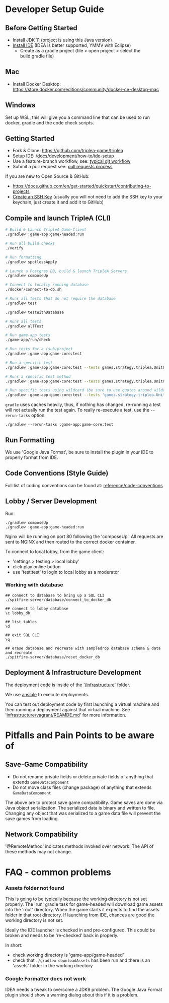 # Developer Setup Guide

## Before Getting Started
- Install JDK 11 (project is using this Java version)
- [Install IDE](./how-to/ide-setup) (IDEA is better supported, YMMV with Eclipse)
  - Create as a gradle project (file > open project > select the build.gradle file)

## Mac

- Install Docker Desktop: <https://store.docker.com/editions/community/docker-ce-desktop-mac>

## Windows

Set up WSL, this will give you a command line that can be used to run docker, gradle and the code check scripts.


## Getting Started

- Fork & Clone: <https://github.com/triplea-game/triplea>
- Setup IDE: [/docs/development/how-to/ide-setup](how-to/ide-setup)
- Use a feature-branch workflow, see: [typical git workflow](typical-git-workflow.md)
- Submit a pull request see: [pull requests process](../project/pull-requests.md)

If you are new to Open Source & GitHub:
  - https://docs.github.com/en/get-started/quickstart/contributing-to-projects
  - [Create an SSH Key](https://docs.github.com/en/authentication/connecting-to-github-with-ssh/adding-a-new-ssh-key-to-your-github-account)
    (usually you will not need to add the SSH key to your keychain, just create it and add it to GitHub)

## Compile and launch TripleA (CLI)

```bash
# Build & Launch TripleA Game-Client
./gradlew :game-app:game-headed:run

# Run all build checks
./verify

# Run formatting
./gradlew spotlessApply

# Launch a Postgres DB, build & launch TripleA Servers
./gradlew composeUp

# Connect to locally running database
./docker/connect-to-db.sh

# Runs all tests that do not require the database
./gradlew test

./gradlew testWithDatabase

# Runs all tests
./gradlew allTest

# Run game-app tests
./game-app/run/check

# Run tests for a (sub)project
./gradlew :game-app:game-core:test

# Run a specific test
./gradlew :game-app:game-core:test --tests games.strategy.triplea.UnitUtilsTest

# Runs a specific test method
./gradlew :game-app:game-core:test --tests games.strategy.triplea.UnitUtilsTest.multipleTransportedUnitsAreTransferred

# Run specific tests using wildcard (be sure to use quotes around wildcard)
./gradlew :game-app:game-core:test --tests 'games.strategy.triplea.UnitUtilsTest.*Units*'
```

`gradle` uses caches heavily, thus, if nothing has changed, re-running a test will not actually run the test again.
To really re-execute a test, use the `--rerun-tasks` option:
```
./gradlew --rerun-tasks :game-app:game-core:test
```

## Run Formatting

We use 'Google Java Format', be sure to install the plugin in your IDE to properly format from IDE.


## Code Conventions (Style Guide)

Full list of coding conventions can be found at: [reference/code-conventions](code-conventions)

## Lobby / Server Development

Run:
```
./gradlew composeUp
./gradlew :game-app:game-headed:run
``` 
Nginx will be running on port 80 following the 'composeUp'.
All requests are sent to NGINX and then routed to the correct
docker container.

To connect to local lobby, from the game client:
  - 'settings > testing > local lobby'
  - click play online button
  - use 'test:test' to login to local lobby as a moderator

### Working with database

```
## connect to database to bring up a SQL CLI
./spitfire-server/database/connect_to_docker_db

## connect to lobby database
\c lobby_db

## list tables
\d

## exit SQL CLI
\q

## erase database and recreate with sampledrop database schema & data and recreate
./spitfire-server/database/reset_docker_db
```


## Deployment & Infrastructure Development

The deployment code is inside of the '[/infrastructure](./infrastructure)' folder.

We use [ansible](https://www.ansible.com/) to execute deployments.

You can test out deployment code by first launching a virtual machine and then running a deployment
against that virtual machine. See '[infrastructure/vagrant/REAMDE.md](./infrastructure/vagrant/REAMDE.md)'
for more information.

# Pitfalls and Pain Points to be aware of

## Save-Game Compatibility

- Do not rename private fields or delete private fields of anything that extends `GameDataComponent`
- Do not move class files (change package) of anything that extends `GameDataComponent`

The above are to protect save game compatibility.  Game saves are done via Java object serialization. The serialized
data is binary and written to file. Changing any object that was serialized to a game data file will prevent the
save games from loading.

## Network Compatibility

'@RemoteMethod' indicates methods invoked over network. The API of these methods may not change.


# FAQ - common problems


### Assets folder not found

This is going to be typically because the working directory is not set properly. The 'run' gradle task
for game-headed will download game assets into the 'root' directory. When the game starts it expects
to find the assets folder in that root directory. If launching from IDE, chances are good the working
directory is not set.

Ideally the IDE launcher is checked in and pre-configured. This could be broken and needs to be 're-checked'
back in properly. 

In short:
- check working directory is 'game-app/game-headed'
- check that `./gradlew downloadAssets` has been run and there is an 'assets' folder in the working directory

### Google Formatter does not work

IDEA needs a tweak to overcome a JDK9 problem. The Google Java Format plugin should show a warning dialog about
this if it is a problem.



